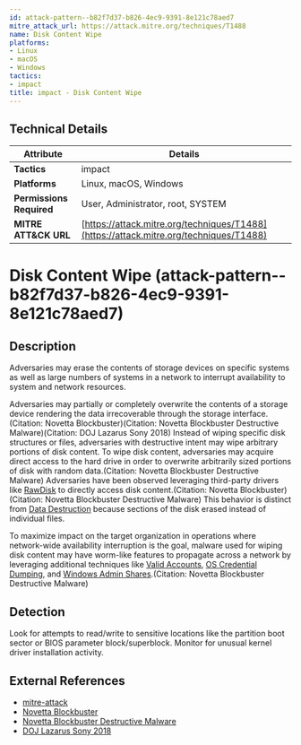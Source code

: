 ```yaml
---
id: attack-pattern--b82f7d37-b826-4ec9-9391-8e121c78aed7
mitre_attack_url: https://attack.mitre.org/techniques/T1488
name: Disk Content Wipe
platforms:
- Linux
- macOS
- Windows
tactics:
- impact
title: impact - Disk Content Wipe
---
```


## Technical Details

| Attribute | Details |
|-----------|----------|
| **Tactics** | impact |
| **Platforms** | Linux, macOS, Windows |
| **Permissions Required** | User, Administrator, root, SYSTEM |
| **MITRE ATT&CK URL** | [https://attack.mitre.org/techniques/T1488](https://attack.mitre.org/techniques/T1488) |

# Disk Content Wipe (attack-pattern--b82f7d37-b826-4ec9-9391-8e121c78aed7)

## Description
Adversaries may erase the contents of storage devices on specific systems as well as large numbers of systems in a network to interrupt availability to system and network resources.

Adversaries may partially or completely overwrite the contents of a storage device rendering the data irrecoverable through the storage interface.(Citation: Novetta Blockbuster)(Citation: Novetta Blockbuster Destructive Malware)(Citation: DOJ Lazarus Sony 2018) Instead of wiping specific disk structures or files, adversaries with destructive intent may wipe arbitrary portions of disk content. To wipe disk content, adversaries may acquire direct access to the hard drive in order to overwrite arbitrarily sized portions of disk with random data.(Citation: Novetta Blockbuster Destructive Malware) Adversaries have been observed leveraging third-party drivers like [RawDisk](https://attack.mitre.org/software/S0364) to directly access disk content.(Citation: Novetta Blockbuster)(Citation: Novetta Blockbuster Destructive Malware) This behavior is distinct from [Data Destruction](https://attack.mitre.org/techniques/T1485) because sections of the disk erased instead of individual files.

To maximize impact on the target organization in operations where network-wide availability interruption is the goal, malware used for wiping disk content may have worm-like features to propagate across a network by leveraging additional techniques like [Valid Accounts](https://attack.mitre.org/techniques/T1078), [OS Credential Dumping](https://attack.mitre.org/techniques/T1003), and [Windows Admin Shares](https://attack.mitre.org/techniques/T1077).(Citation: Novetta Blockbuster Destructive Malware)

## Detection
Look for attempts to read/write to sensitive locations like the partition boot sector or BIOS parameter block/superblock. Monitor for unusual kernel driver installation activity.

## External References
- [mitre-attack](https://attack.mitre.org/techniques/T1488)
- [Novetta Blockbuster](https://www.operationblockbuster.com/wp-content/uploads/2016/02/Operation-Blockbuster-Report.pdf)
- [Novetta Blockbuster Destructive Malware](https://operationblockbuster.com/wp-content/uploads/2016/02/Operation-Blockbuster-Destructive-Malware-Report.pdf)
- [DOJ Lazarus Sony 2018](https://www.justice.gov/opa/press-release/file/1092091/download)

